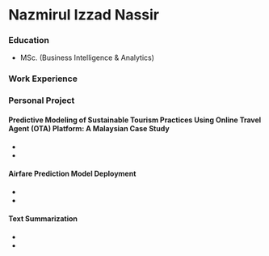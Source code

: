 # Nazmirul Izzad Nassir

### Education
- MSc. (Business Intelligence & Analytics)

### Work Experience


### Personal Project
#### Predictive Modeling of Sustainable Tourism Practices Using Online Travel Agent (OTA) Platform: A Malaysian Case Study
-
-

#### Airfare Prediction Model Deployment
-
-

#### Text Summarization
-
-
